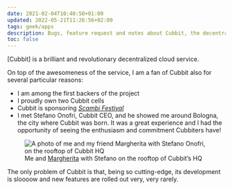 ```yaml
---
date: 2021-02-04T10:40:50+01:00
updated: 2022-05-21T11:26:56+02:00
tags: geek/apps
description: Bugs, feature request and notes about Cubbit, the decentralized storage system I love and use everyday
toc: false
---
```

[Cubbit] is a brilliant and revolutionary decentralized cloud service.

On top of the awesomeness of the service, I am a fan of Cubbit also for several particular reasons:
- I am among the first backers of the project
- I proudly own two Cubbit cells
- Cubbit is sponsoring <cite>[Scambi Festival](https://scambi.org)</cite>
- I met Stefano Onofri, Cubbit CEO, and he showed me around Bologna, the city where Cubbit was born. It was a great experience and I had the opportunity of seeing the enthusiasm and commitment Cubbiters have!

<figure>
	<img src='https://tommi.space/2022-02-03-stefano-onofri-cubbit-bologna.jpg' alt='A photo of me and my friend Margherita with Stefano Onofri, on the rooftop of Cubbit HQ'>
	<figcaption>Me and <a href='https://mondomarghe.jimdofree.com' target='_blank' title='“mondomarghe” — Margherita’s website'>Margherita</a> with Stefano on the rooftop of Cubbit’s HQ</figcaption>
</figure>

The only problem of Cubbit is that, being so cutting-edge, its development is sloooow and new features are rolled out very, very rarely.